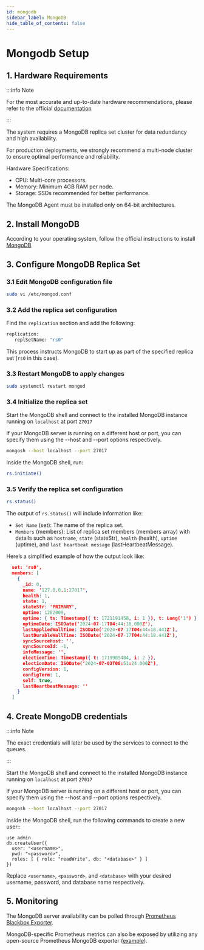```yaml
---
id: mongodb
sidebar_label: MongoDB
hide_table_of_contents: false
---
```

# Mongodb Setup

## 1. Hardware Requirements

:::info Note

For the most accurate and up-to-date hardware recommendations,
please refer to the official
[documentation](https://www.mongodb.com/docs/cloud-manager/tutorial/provisioning-prep/#deployment-prerequisites)

:::

The system requires a MongoDB replica set cluster
for data redundancy and high availability.

For production deployments, we strongly recommend a multi-node cluster
to ensure optimal performance and reliability.

Hardware Specifications:

- CPU: Multi-core processors.
- Memory: Minimum 4GB RAM per node.
- Storage: SSDs recommended for better performance.

The MongoDB Agent must be installed only on 64-bit architectures.

## 2. Install MongoDB

According to your operating system, follow the official instructions to install
[MongoDB](https://www.mongodb.com/docs/manual/administration/install-community/)

## 3. Configure MongoDB Replica Set

### 3.1 Edit MongoDB configuration file

```bash
sudo vi /etc/mongod.conf
```

### 3.2 Add the replica set configuration

Find the `replication` section and add the following:

```bash
replication:
   replSetName: "rs0"
```

This process instructs MongoDB to start up
as part of the specified replica set (`rs0` in this case).

### 3.3 Restart MongoDB to apply changes

```bash
sudo systemctl restart mongod
```

### 3.4 Initialize the replica set

Start the MongoDB shell and connect to the installed MongoDB instance
running on `localhost` at port `27017`

If your MongoDB server is running on a different host or port,
you can specify them using the --host and --port options respectively.

```bash
mongosh --host localhost --port 27017
```

Inside the MongoDB shell, run:

```bash
rs.initiate()
```

### 3.5 Verify the replica set configuration

```bash
rs.status()
```

The output of `rs.status()` will include information like:

- `Set Name` (set): The name of the replica set.
- `Members` (members): List of replica set members (members array)
with details such as `hostname`, `state` (stateStr), `health` (health),
`uptime` (uptime), and `last heartbeat message` (lastHeartbeatMessage).

Here’s a simplified example of how the output look like:

```json
  set: 'rs0',
  members: [
    {
      _id: 0,
      name: '127.0.0.1:27017',
      health: 1,
      state: 1,
      stateStr: 'PRIMARY',
      uptime: 1202009,
      optime: { ts: Timestamp({ t: 1721191458, i: 1 }), t: Long('1') },
      optimeDate: ISODate('2024-07-17T04:44:18.000Z'),
      lastAppliedWallTime: ISODate('2024-07-17T04:44:18.441Z'),
      lastDurableWallTime: ISODate('2024-07-17T04:44:18.441Z'),
      syncSourceHost: '',
      syncSourceId: -1,
      infoMessage: '',
      electionTime: Timestamp({ t: 1719989484, i: 2 }),
      electionDate: ISODate('2024-07-03T06:51:24.000Z'),
      configVersion: 1,
      configTerm: 1,
      self: true,
      lastHeartbeatMessage: ''
    }
  ]
```

## 4. Create MongoDB credentials

:::info Note

The exact credentials will later be used by the services to connect to the queues.

:::

Start the MongoDB shell and connect to the installed MongoDB instance
running on `localhost` at port `27017`

If your MongoDB server is running on a different host or port,
you can specify them using the --host and --port options respectively.

```bash
mongosh --host localhost --port 27017
```

Inside the MongoDB shell, run the following commands to create a new user::

```text
use admin
db.createUser({
  user: "<username>",
  pwd: "<password>",
  roles: [ { role: "readWrite", db: "<database>" } ]
})
```

Replace `<username>`, `<password>`, and `<database>`
with your desired username, password, and database name respectively.

## 5. Monitoring

The MongoDB server availability can be polled through
[Prometheus Blackbox Exporter](https://github.com/prometheus/blackbox_exporter).

MongoDB-specific Prometheus metrics can also be exposed
by utilizing any open-source Prometheus MongoDB exporter
([example](https://github.com/percona/mongodb_exporter)).
